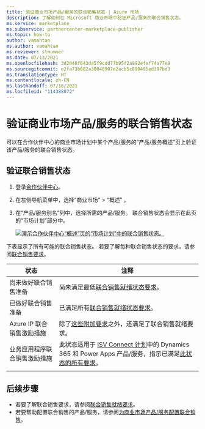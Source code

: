 ```yaml
---
title: 验证商业市场产品/服务的联合销售状态 | Azure 市场
description: 了解如何在 Microsoft 商业市场中验证产品/服务的联合销售状态。
ms.service: marketplace
ms.subservice: partnercenter-marketplace-publisher
ms.topic: how-to
author: vamahtan
ms.author: vamahtan
ms.reviewer: stmummer
ms.date: 07/13/2021
ms.openlocfilehash: 3d2048f643da5f9cdd77b95f2a992efef74a77e9
ms.sourcegitcommit: e2fa73b682a30048907e2acb5c890495ad397bd3
ms.translationtype: HT
ms.contentlocale: zh-CN
ms.lasthandoff: 07/16/2021
ms.locfileid: "114388072"
---
```

# <a name="verify-co-sell-status-of-a-commercial-marketplace-offer"></a>验证商业市场产品/服务的联合销售状态

可以在合作伙伴中心的商业市场计划中某个产品/服务的“产品/服务概述”页上验证该产品/服务的联合销售状态。

## <a name="verify-co-sell-status"></a>验证联合销售状态

1. 登录[合作伙伴中心](https://partner.microsoft.com/dashboard/home)。
1. 在左侧导航菜单中，选择“商业市场” > “概述” 。
1. 在“产品/服务别名”列中，选择所需的产品/服务。 联合销售状态会显示在此页的“市场计划”部分中。

    [![演示合作伙伴中心“概述”页的“市场计划”中的联合销售状态。](./media/co-sell/co-sell-status.png)](./media//co-sell/co-sell-status.png#lightbox)

下表显示了所有可能的联合销售状态。 若要了解每种联合销售状态的要求，请参阅[联合销售要求](co-sell-requirements.md)。

| 状态 | 注释 |
| ------------ | ------------- |
| 尚未做好联合销售准备 | 尚未满足最低[联合销售就绪状态要求](co-sell-requirements.md#requirements-for-co-sell-ready-status)。 |
| 已做好联合销售准备 | 已满足所有[联合销售就绪状态要求](co-sell-requirements.md#requirements-for-co-sell-ready-status)。 |
| Azure IP 联合销售激励措施 | 除了[这些附加要求](co-sell-requirements.md#requirements-for-azure-ip-co-sell-incentive-status)之外，还满足了联合销售就绪要求。 |
| 业务应用程序联合销售激励措施 | 此状态适用于 [ISV Connect 计划](business-applications-isv-program.md)中的 Dynamics 365 和 Power Apps 产品/服务，指示已满足[此状态的所有要求](co-sell-requirements.md#requirements-for-business-applications-co-sell-incentive-status)。 |
|||

## <a name="next-steps"></a>后续步骤

- 若要了解联合销售要求，请参阅[联合销售就绪要求](co-sell-requirements.md)。
- 若要帮助配置联合销售的产品/服务，请参阅[为商业市场产品/服务配置联合销售](co-sell-configure.md)。